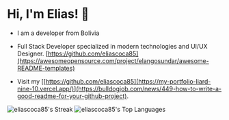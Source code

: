 
# Hi, I'm Elias! 👋
 - I am a developer from Bolivia[](https://github.com/matiassingers/awesome-readme)
 - Full Stack Developer specialized in modern technologies and UI/UX Designer. [https://github.com/eliascoca85](https://awesomeopensource.com/project/elangosundar/awesome-README-templates)

 - Visit my [[https://github.com/eliascoca85](https://my-portfolio-liard-nine-10.vercel.app/)](https://bulldogjob.com/news/449-how-to-write-a-good-readme-for-your-github-project).

   
![eliascoca85's Streak](https://github-readme-streak-stats.herokuapp.com/?user=eliascoca85&theme=prussian&hide_border=true)
![eliascoca85's Top Languages](https://github-readme-stats.vercel.app/api/top-langs/?username=eliascoca85&theme=prussian&show_icons=true&hide_border=true&layout=compact)
